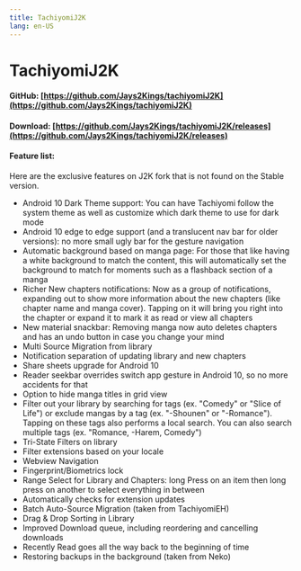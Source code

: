 ```yaml
---
title: TachiyomiJ2K
lang: en-US
---
```


# TachiyomiJ2K

#### GitHub: [https://github.com/Jays2Kings/tachiyomiJ2K](https://github.com/Jays2Kings/tachiyomiJ2K)
#### Download: [https://github.com/Jays2Kings/tachiyomiJ2K/releases](https://github.com/Jays2Kings/tachiyomiJ2K/releases)

#### Feature list:
Here are the exclusive features on J2K fork that is not found on the Stable version. 
- Android 10 Dark Theme support: You can have Tachiyomi follow the system theme as well as customize which dark theme to use for dark mode
- Android 10 edge to edge support (and a translucent nav bar for older versions): no more small ugly bar for the gesture navigation
- Automatic background based on manga page: For those that like having a white background to match the content, this will automatically set the background to match for moments such as a flashback section of a manga
- Richer New chapters notifications: Now as a group of notifications, expanding out to show more information about the new chapters (like chapter name and manga cover). Tapping on it will bring you right into the chapter or expand it to mark it as read or view all chapters
- New material snackbar: Removing manga now auto deletes chapters and has an undo button in case you change your mind
- Multi Source Migration from library
- Notification separation of updating library and new chapters
- Share sheets upgrade for Android 10
- Reader seekbar overrides switch app gesture in Android 10, so no more accidents for that
- Option to hide manga titles in grid view
- Filter out your library by searching for tags (ex. "Comedy" or "Slice of Life") or exclude mangas by a tag (ex. "-Shounen" or "-Romance"). Tapping on these tags also performs a local search. You can also search multiple tags (ex. "Romance, -Harem, Comedy")
- Tri-State Filters on library
- Filter extensions based on your locale
- Webview Navigation
- Fingerprint/Biometrics lock
- Range Select for Library and Chapters: long Press on an item then long press on another to select everything in between
- Automatically checks for extension updates
- Batch Auto-Source Migration (taken from TachiyomiEH)
- Drag & Drop Sorting in Library
- Improved Download queue, including reordering and cancelling downloads
- Recently Read goes all the way back to the beginning of time
- Restoring backups in the background (taken from Neko)

